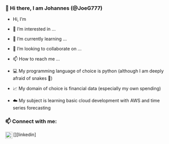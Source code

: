 ### 👋 Hi there, I am Johannes (@JoeG777)
-  Hi, I’m 
- 👀 I’m interested in ...
- 🌱 I’m currently learning ...
- 💞️ I’m looking to collaborate on ...
- 📫 How to reach me ...

- 💻 My programming language of choice is python (although I am deeply afraid of snakes 🐍)
- 📈 My domain of choice is financial data (especially my own spending)
- ☁️ My subject is learning basic cloud development with AWS and time series forecasting

### 📫 Connect with me:
[<img align="left" alt="codeSTACKr | LinkedIn" width="22px" src="https://cdn.jsdelivr.net/npm/simple-icons@v3/icons/linkedin.svg" />][linkedin]
<!---
JoeG777/JoeG777 is a ✨ special ✨ repository because its `README.md` (this file) appears on your GitHub profile.
You can click the Preview link to take a look at your changes.
--->

